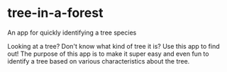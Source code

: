 # tree-in-a-forest
An app for quickly identifying a tree species

Looking at a tree? Don't know what kind of tree it is? Use this app to find out! The purpose
of this app is to make it super easy and even fun to identify a tree based on various 
characteristics about the tree.




